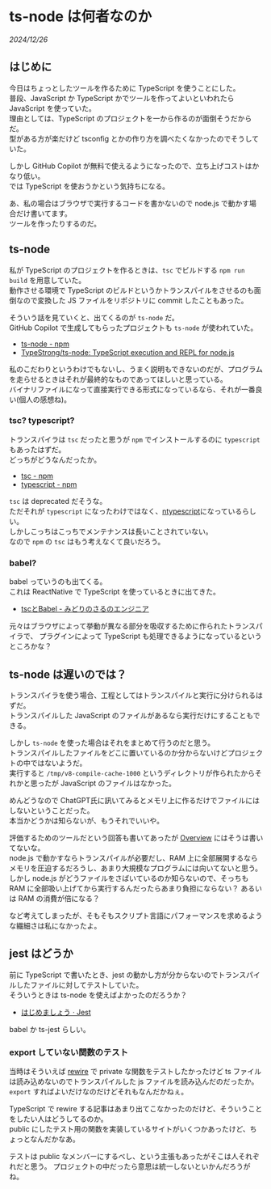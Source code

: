 # ts-node は何者なのか

_2024/12/26_

## はじめに

今日はちょっとしたツールを作るために TypeScript を使うことにした。  
普段、JavaScript か TypeScript かでツールを作ってよいといわれたら JavaScript を使っていた。  
理由としては、TypeScript のプロジェクトを一から作るのが面倒そうだからだ。  
型がある方が楽だけど tsconfig とかの作り方を調べたくなかったのでそうしていた。

しかし GitHub Copilot が無料で使えるようになったので、立ち上げコストはかなり低い。  
では TypeScript を使おうかという気持ちになる。

あ、私の場合はブラウザで実行するコードを書かないので node.js で動かす場合だけ書いてます。  
ツールを作ったりするのだ。

## ts-node

私が TypeScript のプロジェクトを作るときは、`tsc` でビルドする `npm run build` を用意していた。  
動作させる環境で TypeScript のビルドというかトランスパイルをさせるのも面倒なので変換した JS ファイルをリポジトリに commit したこともあった。

そういう話を見ていくと、出てくるのが `ts-node` だ。  
GitHub Copilot で生成してもらったプロジェクトも `ts-node` が使われていた。

* [ts-node - npm](https://www.npmjs.com/package/ts-node)
* [TypeStrong/ts-node: TypeScript execution and REPL for node.js](https://github.com/TypeStrong/ts-node)

私のこだわりというわけでもないし、うまく説明もできないのだが、プログラムを走らせるときはそれが最終的なものであってほしいと思っている。  
バイナリファイルになって直接実行できる形式になっているなら、それが一番良い(個人の感想ね)。  

### tsc? typescript?

トランスパイラは `tsc` だったと思うが `npm` でインストールするのに `typescript` もあったはずだ。  
どっちがどうなんだったか。

* [tsc - npm](https://www.npmjs.com/package/tsc)
* [typescript - npm](https://www.npmjs.com/package/typescript)

`tsc` は deprecated だそうな。  
ただそれが `typescript` になったわけではなく、[ntypescript](https://www.npmjs.com/package/ntypescript)になっているらしい。  
しかしこっちはこっちでメンテナンスは長いことされていない。  
なので `npm` の `tsc` はもう考えなくて良いだろう。

### babel?

babel っていうのも出てくる。  
これは ReactNative で TypeScript を使っているときに出てきた。

* [tscとBabel - みどりのさるのエンジニア](https://t-yng.jp/post/tsc-and-babel)

元々はブラウザによって挙動が異なる部分を吸収するために作られたトランスパイラで、
プラグインによって TypeScript も処理できるようになっているというところかな？

## ts-node は遅いのでは？

トランスパイラを使う場合、工程としてはトランスパイルと実行に分けられるはずだ。  
トランスパイルした JavaScript のファイルがあるなら実行だけにすることもできる。

しかし `ts-node` を使った場合はそれをまとめて行うのだと思う。  
トランスパイルしたファイルをどこに置いているのか分からないけどプロジェクトの中ではないようだ。  
実行すると `/tmp/v8-compile-cache-1000` というディレクトリが作られたからそれかと思ったが JavaScript のファイルはなかった。

めんどうなので ChatGPT氏に訊いてみるとメモリ上に作るだけでファイルにはしないということだった。  
本当かどうかは知らないが、もうそれでいいや。

評価するためのツールだという回答も書いてあったが [Overview](https://typestrong.org/ts-node/docs/) にはそうは書いてないな。  
node.js で動かすならトランスパイルが必要だし、RAM 上に全部展開するならメモリを圧迫するだろうし、あまり大規模なプログラムには向いてないと思う。  
しかし node.js がどうファイルをさばいているのか知らないので、そっちも RAM に全部吸い上げてから実行するんだったらあまり負担にならない？ あるいは RAM の消費が倍になる？

など考えてしまったが、そもそもスクリプト言語にパフォーマンスを求めるような繊細さは私になかったよ。

## jest はどうか

前に TypeScript で書いたとき、jest の動かし方が分からないのでトランスパイルしたファイルに対してテストしていた。  
そういうときは ts-node を使えばよかったのだろうか？

* [はじめましょう · Jest](https://jestjs.io/ja/docs/getting-started#typescript-%E3%82%92%E4%BD%BF%E7%94%A8%E3%81%99%E3%82%8B)

babel か ts-jest らしい。

### export していない関数のテスト

当時はそういえば [rewire](https://github.com/jhnns/rewire) で private な関数をテストしたかったけど
ts ファイルは読み込めないのでトランスパイルした js ファイルを読み込んだのだったか。  
`export` すればよいだけなのだけどそれもなんだかねぇ。

TypeScript で rewire する記事はあまり出てこなかったのだけど、そういうことをしたい人はどうしてるのか。  
public にしたテスト用の関数を実装しているサイトがいくつかあったけど、ちょっとなんだかなあ。  

テストは public なメンバーにするべし、という主張もあったがそこは人それぞれだと思う。
プロジェクトの中だったら意思は統一しないといかんだろうがね。
